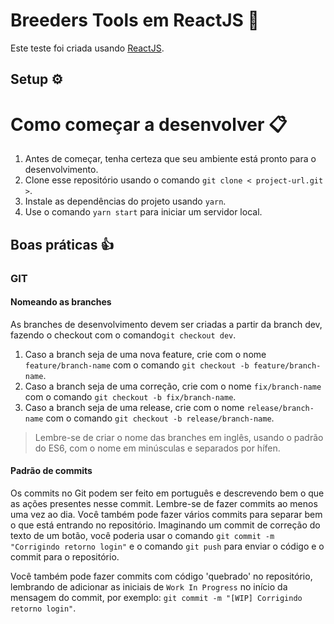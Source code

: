 # Breeders Tools em ReactJS :rocket:

Este teste foi criada usando [ReactJS](https://pt-br.reactjs.org/).

## Setup :gear:

# Como começar a desenvolver :clipboard:

1. Antes de começar, tenha certeza que seu ambiente está pronto para o desenvolvimento.
2. Clone esse repositório usando o comando `git clone < project-url.git >`.
3. Instale as dependências do projeto usando `yarn`.
4. Use o comando `yarn start` para iniciar um servidor local.

## Boas práticas :thumbsup:

### GIT

#### Nomeando as branches

As branches de desenvolvimento devem ser criadas a partir da branch dev, fazendo o checkout com o comando`git checkout dev`.

1. Caso a branch seja de uma nova feature, crie com o nome `feature/branch-name` com o comando `git checkout -b feature/branch-name`.
2. Caso a branch seja de uma correção, crie com o nome `fix/branch-name` com o comando `git checkout -b fix/branch-name`.
3. Caso a branch seja de uma release, crie com o nome `release/branch-name` com o comando `git checkout -b release/branch-name`.

> Lembre-se de criar o nome das branches em inglês, usando o padrão do ES6, com o nome em minúsculas e separados por hífen.

#### Padrão de commits

Os commits no Git podem ser feito em português e descrevendo bem o que as ações presentes nesse commit. Lembre-se de fazer commits ao menos uma vez ao dia. Você também pode fazer vários commits para separar bem o que está entrando no repositório. Imaginando um commit de correção do texto de um botão, você poderia usar o comando `git commit -m "Corrigindo retorno login"` e o comando `git push` para enviar o código e o commit para o repositório.

Você também pode fazer commits com código 'quebrado' no repositório, lembrando de adicionar as iniciais de `Work In Progress` no início da mensagem do commit, por exemplo: `git commit -m "[WIP] Corrigindo retorno login"`.
